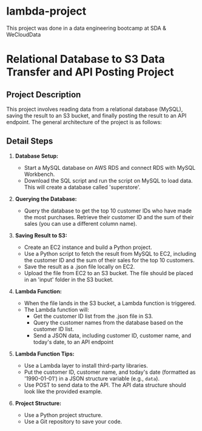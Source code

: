 # lambda-project
This project was done in a data engineering bootcamp at SDA &amp; WeCloudData

# Relational Database to S3 Data Transfer and API Posting Project

## Project Description

This project involves reading data from a relational database (MySQL), saving the result to an S3 bucket, and finally posting the result to an API endpoint. The general architecture of the project is as follows:


## Detail Steps

1. **Database Setup:**
   - Start a MySQL database on AWS RDS and connect RDS with MySQL Workbench. 
   - Download the SQL script and run the script on MySQL to load data. This will create a database called 'superstore'.

2. **Querying the Database:**
   - Query the database to get the top 10 customer IDs who have made the most purchases. Retrieve their customer ID and the sum of their sales (you can use a different column name).

3. **Saving Result to S3:**
   - Create an EC2 instance and build a Python project.
   - Use a Python script to fetch the result from MySQL to EC2, including the customer ID and the sum of their sales for the top 10 customers.
   - Save the result as a .json file locally on EC2.
   - Upload the file from EC2 to an S3 bucket. The file should be placed in an 'input' folder in the S3 bucket.

4. **Lambda Function:**
   - When the file lands in the S3 bucket, a Lambda function is triggered.
   - The Lambda function will:
     - Get the customer ID list from the .json file in S3.
     - Query the customer names from the database based on the customer ID list.
     - Send a JSON data, including customer ID, customer name, and today's date, to an API endpoint 

5. **Lambda Function Tips:**
   - Use a Lambda layer to install third-party libraries.
   - Put the customer ID, customer name, and today's date (formatted as '1990-01-01') in a JSON structure variable (e.g., `data`).
   - Use POST to send data to the API. The API data structure should look like the provided example.

6. **Project Structure:**
   - Use a Python project structure.
   - Use a Git repository to save your code.



